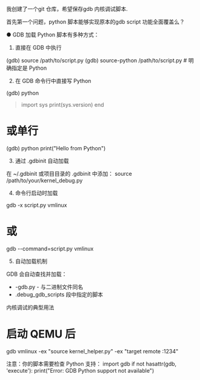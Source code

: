 
我创建了一个git 仓库，希望保存gdb 内核调试脚本.

首先第一个问题，python 脚本能够实现原本的gdb script 功能全面覆盖么？


● GDB 加载 Python 脚本有多种方式：

  1. 直接在 GDB 中执行

  (gdb) source /path/to/script.py
  (gdb) source-python /path/to/script.py   # 明确指定是 Python

  2. 在 GDB 命令行中直接写 Python

  (gdb) python
  > import sys
  > print(sys.version)
  > end

  # 或单行
  (gdb) python print("Hello from Python")

  3. 通过 .gdbinit 自动加载

  在 ~/.gdbinit 或项目目录的 .gdbinit 中添加：
  source /path/to/your/kernel_debug.py

  4. 命令行启动时加载

  gdb -x script.py vmlinux
  # 或
  gdb --command=script.py vmlinux

  5. 自动加载机制

  GDB 会自动查找并加载：
  - <binary>-gdb.py - 与二进制文件同名
  - .debug_gdb_scripts 段中指定的脚本

  内核调试的典型用法

  # 启动 QEMU 后
  gdb vmlinux -ex "source kernel_helper.py" -ex "target remote :1234"

  注意：你的脚本需要检查 Python 支持：
  import gdb
  if not hasattr(gdb, 'execute'):
      print("Error: GDB Python support not available")
